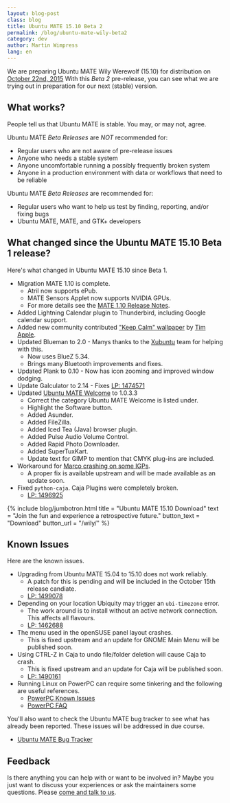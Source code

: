 ```yaml
---
layout: blog-post
class: blog
title: Ubuntu MATE 15.10 Beta 2
permalink: /blog/ubuntu-mate-wily-beta2
category: dev
author: Martin Wimpress
lang: en
---
```


We are preparing Ubuntu MATE Wily Werewolf (15.10) for distribution on
[October 22nd, 2015](https://wiki.ubuntu.org/WilyWerewolf/ReleaseSchedule)
With this *Beta 2* pre-release, you can see what we are trying out in
preparation for our next (stable) version.

## What works?

People tell us that Ubuntu MATE is stable. You may, or may not, agree.

Ubuntu MATE *Beta Releases* are *NOT* recommended for:

  * Regular users who are not aware of pre-release issues
  * Anyone who needs a stable system
  * Anyone uncomfortable running a possibly frequently broken system
  * Anyone in a production environment with data or workflows that need to be reliable

Ubuntu MATE *Beta Releases* are recommended for:

  * Regular users who want to help us test by finding, reporting, and/or fixing bugs
  * Ubuntu MATE, MATE, and GTK+ developers

## What changed since the Ubuntu MATE 15.10 Beta 1 release?

Here's what changed in Ubuntu MATE 15.10 since Beta 1.

  * Migration MATE 1.10 is complete.
    * Atril now supports ePub.
    * MATE Sensors Applet now supports NVIDIA GPUs.
    * For more details see the [MATE 1.10 Release Notes](http://mate-desktop.org/blog/2015-06-11-mate-1-10-released/).
  * Added Lightning Calendar plugin to Thunderbird, including Google calendar support.
  * Added new community contributed ["Keep Calm" wallpaper](http://timapple.com/ubuntu-mate-wallpaper/) by [Tim Apple](http://timapple.com/).
  * Updated Blueman to 2.0 - Manys thanks to the [Xubuntu](http://xubuntu.org) team for helping with this.
    * Now uses BlueZ 5.34.
    * Brings many Bluetooth improvements and fixes.
  * Updated Plank to 0.10 - Now has icon zooming and improved window dodging.
  * Update Galculator to 2.14 - Fixes [LP: 1474571](https://bugs.launchpad.net/ubuntu-mate/+bug/1474571)
  * Updated [Ubuntu MATE Welcome](https://ubuntu-mate.community/t/ubuntu-mate-welcome-screen/1616) to 1.0.3.3
    * Correct the category Ubuntu MATE Welcome is listed under.
    * Highlight the Software button.
    * Added Asunder.
    * Added FileZilla.
    * Added Iced Tea (Java) browser plugin.
    * Added Pulse Audio Volume Control.
    * Added Rapid Photo Downloader.
    * Added SuperTuxKart.
    * Update text for GIMP to mention that CMYK plug-ins are included.
  * Workaround for [Marco crashing on some IGPs](https://bugs.launchpad.net/ubuntu-mate/+bug/1495313).
    * A proper fix is available upstream and will be made available as an update soon.
  * Fixed `python-caja`. Caja Plugins were completely broken.
    * [LP: 1496925](https://bugs.launchpad.net/ubuntu/+source/python-caja/+bug/1496925)

{% include blog/jumbotron.html
    title = "Ubuntu MATE 15.10 Download"
    text = "Join the fun and experience a retrospective future."
    button_text = "Download"
    button_url = "/wily/"
%}

## Known Issues

Here are the known issues.

  * Upgrading from Ubuntu MATE 15.04 to 15.10 does not work reliably.
    * A patch for this is pending and will be included in the October
    15th release candiate.
    * [LP: 1499078](https://bugs.launchpad.net/ubuntu/+source/ubuntu-release-upgrader/+bug/1499078)
  * Depending on your location Ubiquity may trigger an `ubi-timezone` error.
    * The work around is to install without an active network connection. This affects all flavours.
    * [LP: 1462688](https://bugs.launchpad.net/ubuntu/+source/ubiquity/+bug/1462688)
  * The menu used in the openSUSE panel layout crashes.
    * This is fixed upstream and an update for GNOME Main Menu will be published soon.
  * Using CTRL-Z in Caja to undo file/folder deletion will cause Caja to crash.
    * This is fixed upstream and an update for Caja will be published soon.
    * [LP: 1490161](https://bugs.launchpad.net/ubuntu-mate/+bug/1490161)
  * Running Linux on PowerPC can require some tinkering and the following are useful references.
    * [PowerPC Known Issues](https://wiki.ubuntu.com/PowerPCKnownIssues)
    * [PowerPC FAQ](https://wiki.ubuntu.com/PowerPCFAQ)

You'll also want to check the Ubuntu MATE bug tracker to see what has already
been reported. These issues will be addressed in due course.

  * [Ubuntu MATE Bug Tracker](https://bugs.launchpad.net/ubuntu-mate)

## Feedback

Is there anything you can help with or want to be involved in? Maybe you just
want to discuss your experiences or ask the maintainers some questions. Please
[come and talk to us](https://ubuntu-mate.community/).
